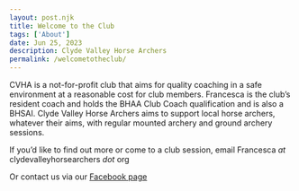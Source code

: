 ```yaml
---
layout: post.njk
title: Welcome to the Club
tags: ['About'] 
date: Jun 25, 2023
description: Clyde Valley Horse Archers
permalink: /welcometotheclub/
---
```


CVHA is a not-for-profit club that aims for quality coaching in a safe environment at a reasonable cost for club members. Francesca is the club’s resident coach and holds the BHAA Club Coach qualification and is also a BHSAI. Clyde Valley Horse Archers aims to support local horse archers, whatever their aims, with regular mounted archery and ground archery sessions. 

If you’d like to find out more or come to a club session, email Francesca _at_ clydevalleyhorsearchers _dot_ org

Or contact us via our [Facebook page](https://www.facebook.com/people/Clyde-Valley-Horse-Archers/100092105130986/)

